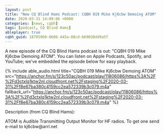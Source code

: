 ```yaml
---
layout: post
title: "New CQ Blind Hams Podcast: CQBH 019 Mike Kj6cbw Demoing ATOM"
date: 2020-03-31 14:09:06 +0000
categories: [news, cqbh]
tags: [podcast, CQ Blind Hams]
ableplayer: true
cqbh_guid: 18705960-8606-445a-88cd-b69030dd9a5f
---
```


A new episode of the CQ Blind Hams podcast is out: "CQBH 019 Mike Kj6cbw Demoing ATOM". You can listen on Apple Podcasts, Spotify, and YouTube; we’ve embedded the episode below for easy playback.

{% include able_audio.html title="CQBH 019 Mike Kj6cbw Demoing ATOM" src="https://anchor.fm/s/123c50ac/podcast/play/11806086/https%3A%2F%2Fd3ctxlq1ktw2nl.cloudfront.net%2Fstaging%2F2020-03-31%2Ff8e67ba380c4159cc2ea572339b3c079.m4a" fallback_url="https://anchor.fm/s/123c50ac/podcast/play/11806086/https%3A%2F%2Fd3ctxlq1ktw2nl.cloudfront.net%2Fstaging%2F2020-03-31%2Ff8e67ba380c4159cc2ea572339b3c079.m4a" %}

Description (from CQ Blind Hams):

<p>ATOM is Audible Transmitting Output Monitor for HF radios. To get one send e-mail to kj6cbw@arrl.net</p>
